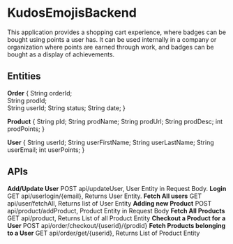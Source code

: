 # KudosEmojisBackend
This application provides a shopping cart experience, where badges can be bought using points a user has.
It can be used internally in a company or organization where points are earned through work, and badges can be bought as a display of achievements. 

## Entities
**Order** {
String orderId;  
String prodId;  
String userId;
String status;
String date;
}

**Product** {
String pId;
String prodName;
String prodUrl;
String prodDesc;
int prodPoints;
}

**User** {
String userId;
String userFirstName;
String userLastName;
String userEmail;
int userPoints;
}

## APIs

 **Add/Update User**
 POST api/updateUser, User Entity in Request Body.
 **Login**
 GET api/userlogin/{email},  Returns User Entity.
 **Fetch All users**
 GET api/user/fetchAll, Returns list of User Entity
**Adding new Product**
POST api/product/addProduct, Product Entity in Request Body
**Fetch All Products**
GET api/product, Returns List of all Product Entity
**Checkout a Product for a User**
POST api/order/checkout/{userid}/{prodid}
**Fetch Products belonging to a User**
GET api/order/get/{userid}, Returns List of Product Entity    

